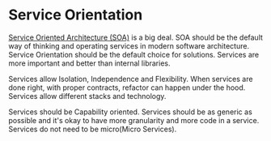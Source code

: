 # Service Orientation

[Service Oriented Architecture (SOA)](https://diego-pacheco.blogspot.com/2014/11/soa-micro-services-and-isolation.html) is a big deal. SOA should be the default way of thinking and operating services in modern software architecture. Service Orientation should be the default choice for solutions. Services are more important and better than internal libraries.

Services allow Isolation, Independence and Flexibility. When services are done right, with proper contracts, refactor can happen under the hood. Services allow different stacks and technology.

Services should be Capability oriented. Services should be as generic as possible and it's okay to have more granularity and more code in a service. Services do not need to be micro(Micro Services).